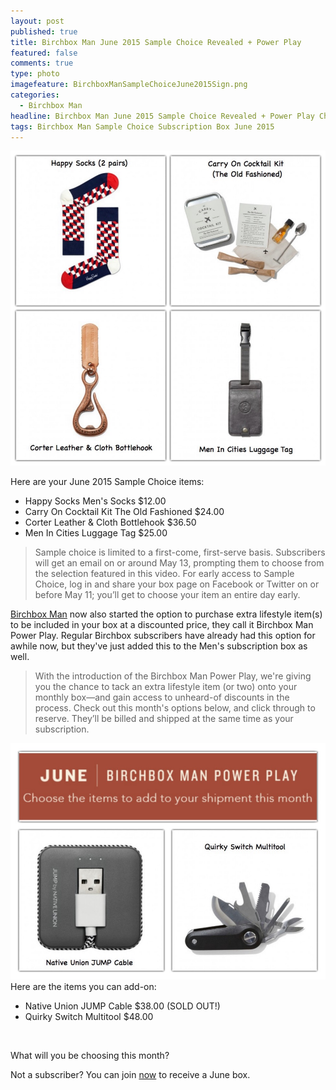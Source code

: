```yaml
---
layout: post
published: true
title: Birchbox Man June 2015 Sample Choice Revealed + Power Play
featured: false
comments: true
type: photo
imagefeature: BirchboxManSampleChoiceJune2015Sign.png
categories: 
  - Birchbox Man
headline: Birchbox Man June 2015 Sample Choice Revealed + Power Play Choices
tags: Birchbox Man Sample Choice Subscription Box June 2015
---
```


![Birchbox Man June 2015 Sample Choice](/images/BirchboxManSampleChoiceJune2015.jpg)

Here are your June 2015 Sample Choice items:
<ul><li>Happy Socks Men's Socks $12.00</li>
<li>Carry On Cocktail Kit The Old Fashioned $24.00</li>
<li>Corter Leather & Cloth Bottlehook $36.50</li>
<li>Men In Cities Luggage Tag $25.00</li>
</ul>

<p><blockquote>Sample choice is limited to a first-come, first-serve basis. Subscribers will get an email on or around May 13, prompting them to choose from the selection featured in this video. For early access to Sample Choice, log in and share your box page on Facebook or Twitter on or before May 11; you’ll get to choose your item an entire day early.</blockquote></p>

<p><a href="https://www.birchbox.com/invite/whatsupmailbox">Birchbox Man</a> now also started the option to purchase extra lifestyle item(s) to be included in your box at a discounted price, they call it Birchbox Man Power Play. Regular Birchbox subscribers have already had this option for awhile now, but they've just added this to the Men's subscription box as well.</p>

<p><blockquote>With the introduction of the Birchbox Man Power Play, we're giving you the chance to tack an extra lifestyle item (or two) onto your monthly box—and gain access to unheard-of discounts in the process. Check out this month's options below, and click through to reserve. They’ll be billed and shipped at the same time as your subscription.</blockquote></p>

![Birchbox Man June 2015 Power Play](/images/BirchboxManPowerPlayJune2015.jpg)
Here are the items you can add-on:
<ul><li>Native Union JUMP Cable $38.00 (SOLD OUT!)</li>
<li>Quirky Switch Multitool $48.00</li>
</ul>
<br>

<p>What will you be choosing this month?</p>

Not a subscriber? You can join <a href="https://www.birchbox.com/invite/whatsupmailbox">now</a> to receive a June box.
